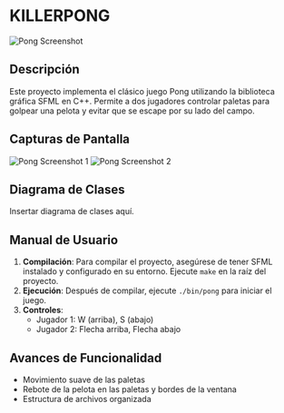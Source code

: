 # KILLERPONG


![Pong Screenshot](docs/screenshot.png)

## Descripción
Este proyecto implementa el clásico juego Pong utilizando la biblioteca gráfica SFML en C++. Permite a dos jugadores controlar paletas para golpear una pelota y evitar que se escape por su lado del campo.

## Capturas de Pantalla
![Pong Screenshot 1](docs/screenshot1.png)
![Pong Screenshot 2](docs/screenshot2.png)

## Diagrama de Clases

Insertar diagrama de clases aquí.

## Manual de Usuario
1. **Compilación**: Para compilar el proyecto, asegúrese de tener SFML instalado y configurado en su entorno. Ejecute `make` en la raíz del proyecto.
2. **Ejecución**: Después de compilar, ejecute `./bin/pong` para iniciar el juego.
3. **Controles**:
   - Jugador 1: W (arriba), S (abajo)
   - Jugador 2: Flecha arriba, Flecha abajo

## Avances de Funcionalidad
- Movimiento suave de las paletas
- Rebote de la pelota en las paletas y bordes de la ventana
- Estructura de archivos organizada

